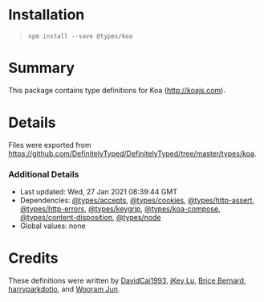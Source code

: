 # Installation
> `npm install --save @types/koa`

# Summary
This package contains type definitions for Koa (http://koajs.com).

# Details
Files were exported from https://github.com/DefinitelyTyped/DefinitelyTyped/tree/master/types/koa.

### Additional Details
 * Last updated: Wed, 27 Jan 2021 08:39:44 GMT
 * Dependencies: [@types/accepts](https://npmjs.com/package/@types/accepts), [@types/cookies](https://npmjs.com/package/@types/cookies), [@types/http-assert](https://npmjs.com/package/@types/http-assert), [@types/http-errors](https://npmjs.com/package/@types/http-errors), [@types/keygrip](https://npmjs.com/package/@types/keygrip), [@types/koa-compose](https://npmjs.com/package/@types/koa-compose), [@types/content-disposition](https://npmjs.com/package/@types/content-disposition), [@types/node](https://npmjs.com/package/@types/node)
 * Global values: none

# Credits
These definitions were written by [DavidCai1993](https://github.com/DavidCai1993), [jKey Lu](https://github.com/jkeylu), [Brice Bernard](https://github.com/brikou), [harryparkdotio](https://github.com/harryparkdotio), and [Wooram Jun](https://github.com/chatoo2412).
